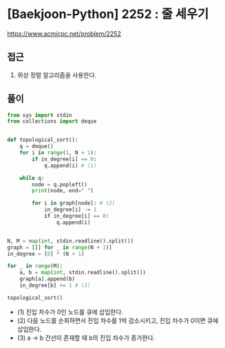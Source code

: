 [Baekjoon-Python] 2252 : 줄 세우기
=
<https://www.acmicpc.net/problem/2252>


접근
--


1. 위상 정렬 알고리즘을 사용한다.


풀이
--



```python
from sys import stdin
from collections import deque


def topological_sort():
    q = deque()
    for i in range(1, N + 1):
        if in_degree[i] == 0:
            q.append(i) # (1)

    while q:
        node = q.popleft()
        print(node, end=" ")

        for i in graph[node]: # (2)
            in_degree[i] -= 1
            if in_degree[i] == 0:
                q.append(i)


N, M = map(int, stdin.readline().split())
graph = [[] for _ in range(N + 1)]
in_degree = [0] * (N + 1)

for _ in range(M):
    a, b = map(int, stdin.readline().split())
    graph[a].append(b)
    in_degree[b] += 1 # (3)

topological_sort()
```


* (1) 진입 차수가 0인 노드를 큐에 삽입한다.
* (2) 다음 노드를 순회하면서 진입 차수를 1씩 감소시키고, 진입 차수가 0이면 큐에 삽입한다.
* (3) a -> b 간선이 존재할 때 b의 진입 차수가 증가한다.
